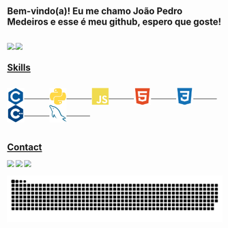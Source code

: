 ## Bem-vindo(a)! Eu me chamo João Pedro Medeiros e esse é meu github, espero que goste!
</br>

 <div>
  <a href="https://github.com/joaoistfrei">
   <img align="center" height="150" src="https://github-readme-stats.vercel.app/api/top-langs/?username=joaoistfrei&layout=compact&langs_count=16&theme=tokyonight"/>
  <img align="center" height="150" src="https://github-readme-stats.vercel.app/api?username=joaoistfrei&show_icons=true&theme=tokyonight&include_all_commits=true&count_private=true&hide=issues"/>
</div>
 

 ## Skills
<div style="display: inline_block"><br>
  <img height="40" align="center" alt="joao-c" height="30" width="40" src="https://raw.githubusercontent.com/devicons/devicon/master/icons/c/c-plain.svg">
  &nbsp;&nbsp;&nbsp;&nbsp;&nbsp;&nbsp;&nbsp;&nbsp;&nbsp;&nbsp;&nbsp;&nbsp;&nbsp;
   <img height="40" align="center" alt="joao-js" height="30" width="40" src="https://raw.githubusercontent.com/devicons/devicon/master/icons/python/python-plain.svg">
  &nbsp;&nbsp;&nbsp;&nbsp;&nbsp;&nbsp;&nbsp;&nbsp;&nbsp;&nbsp;&nbsp;&nbsp;&nbsp;
   <img height="40" align="center" alt="joao-c" height="30" width="40" src="https://raw.githubusercontent.com/devicons/devicon/master/icons/javascript/javascript-plain.svg">
 &nbsp;&nbsp;&nbsp;&nbsp;&nbsp;&nbsp;&nbsp;&nbsp;&nbsp;&nbsp;&nbsp;&nbsp;&nbsp;
  <img height="40" align="center" alt="joao-HTML" height="30" width="40" src="https://raw.githubusercontent.com/devicons/devicon/master/icons/html5/html5-plain.svg">
 &nbsp;&nbsp;&nbsp;&nbsp;&nbsp;&nbsp;&nbsp;&nbsp;&nbsp;&nbsp;&nbsp;&nbsp;&nbsp;
  <img height="40" align="center" alt="joao-CSS" height="30" width="40" src="https://raw.githubusercontent.com/devicons/devicon/master/icons/css3/css3-plain.svg">
 &nbsp;&nbsp;&nbsp;&nbsp;&nbsp;&nbsp;&nbsp;&nbsp;&nbsp;&nbsp;&nbsp;&nbsp;&nbsp;
    <img height="40" align="center" alt="joao-cpp" height="30" width="40" src="https://raw.githubusercontent.com/devicons/devicon/master/icons/cplusplus/cplusplus-plain.svg">
 &nbsp;&nbsp;&nbsp;&nbsp;&nbsp;&nbsp;&nbsp;&nbsp;&nbsp;&nbsp;&nbsp;&nbsp;&nbsp;
   <img height="40" align="center" alt="joao-mysql" height="30" width="40" src="https://raw.githubusercontent.com/devicons/devicon/master/icons/mysql/mysql-original.svg">
 &nbsp;&nbsp;&nbsp;&nbsp;&nbsp;&nbsp;&nbsp;&nbsp;&nbsp;&nbsp;&nbsp;&nbsp;&nbsp;
</div>
  
</br>

## Contact 
<div> 
  <a href="https://www.linkedin.com/in/joão-pedro-m-medeiros-095a83265" target="_blank"><img src="https://img.shields.io/badge/-LinkedIn-%230077B5?style=for-the-badge&logo=linkedin&logoColor=white" target="_blank"></a> 
  <a href="https://instagram.com/joaopedro.mm" target="_blank"><img src="https://img.shields.io/badge/-Instagram-%23E4405F?style=for-the-badge&logo=instagram&logoColor=white" target="_blank"></a>
  <a href = "mailto: joaomedeiros2004@gmail.com"><img src="https://img.shields.io/badge/-Gmail-%23333?style=for-the-badge&logo=gmail&logoColor=white" target="_blank"></a>
 </br>
</br>
 
<picture>
  <source media="(prefers-color-scheme: dark)" srcset="https://raw.githubusercontent.com/platane/platane/output/github-contribution-grid-snake-dark.svg">
  <source media="(prefers-color-scheme: light)" srcset="https://raw.githubusercontent.com/platane/platane/output/github-contribution-grid-snake.svg">
  <img alt="github contribution grid snake animation" src="https://raw.githubusercontent.com/platane/platane/output/github-contribution-grid-snake.svg">
</picture>
 
</div>
